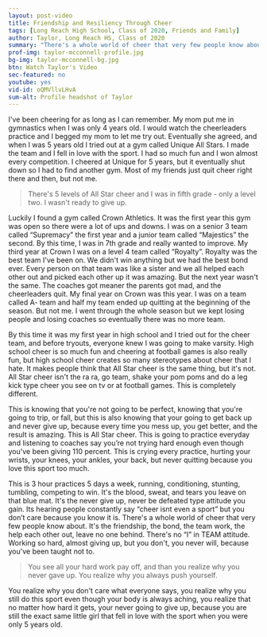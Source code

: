 ```yaml
---
layout: post-video
title: Friendship and Resiliency Through Cheer
tags: [Long Reach High School, Class of 2020, Friends and Family] 
author: Taylor, Long Reach HS, Class of 2020
summary: "There's a whole world of cheer that very few people know about: All Star Cheer. This level of competition is tough, but it teaches you a lot about hard work and the importance of teamwork."
prof-img: taylor-mcconnell-profile.jpg
bg-img: taylor-mcconnell-bg.jpg
btn: Watch Taylor's Video
sec-featured: no
youtube: yes
vid-id: oQMVllvLHvA
sum-alt: Profile headshot of Taylor
---
```


I've been cheering for as long as I can remember. My mom put me in gymnastics when I was only 4 years old. I would watch the cheerleaders practice and I begged my mom to let me try out. Eventually she agreed, and when I was 5 years old I tried out at a gym called Unique All Stars. I made the team and I fell in love with the sport. I had so much fun and I won almost every competition. I cheered at Unique for 5 years, but it eventually shut down so I had to find another gym. Most of my friends just quit cheer right there and then, but not me. 

>There's 5 levels of All Star cheer and I was in fifth grade - only a level two. I wasn't ready to give up.

Luckily I found a gym called Crown Athletics. It was the first year this gym was open so there were a lot of ups and downs. I was on a senior 3 team called “Supremacy” the first year and a junior team called “Majestics” the second. By this time, I was in 7th grade and really wanted to improve. My third year at Crown I was on a level 4 team called “Royalty”. Royalty was the best team I've been on. We didn't win anything but we had the best bond ever. Every person on that team was like a sister and we all helped each other out and picked each other up it was amazing. But the next year wasn't the same. The coaches got meaner the parents got mad, and the cheerleaders quit. My final year on Crown was this year. I was on a team called A- team and half my team ended up quitting at the beginning of the season. But not me. I went through the whole season but we kept losing people and losing coaches so eventually there was no more team. 

By this time it was my first year in high school and I tried out for the cheer team, and before tryouts, everyone knew I was going to make varsity. High school cheer is so much fun and cheering at football games is also really fun, but high school cheer creates so many stereotypes about cheer that I hate. It makes people think that All Star cheer is the same thing, but it's not. All Star cheer isn't the ra ra, go team, shake your pom poms and do a leg kick type cheer you see on tv or at football games. This is completely different.

This is knowing that you're not going to be perfect, knowing that you're going to trip, or fall, but this is also knowing that your going to get back up and never give up, because every time you mess up, you get better, and the result is amazing. This is All Star cheer. This is going to practice everyday and listening to coaches say you’re not trying hard enough even though you've been giving 110 percent. This is crying every practice, hurting your wrists, your knees, your ankles, your back, but never quitting because you love this sport too much. 

This is 3 hour practices 5 days a week, running, conditioning, stunting, tumbling, competing to win. It's the blood, sweat, and tears you leave on that blue mat. It's the never give up, never be defeated type attitude you gain. Its hearing people constantly say “cheer isnt even a sport” but you don’t care because you know it is. There's a whole world of cheer that very few people know about. It's the friendship, the bond, the team work, the help each other out, leave no one behind. There's no “I” in TEAM attitude. Working so hard, almost giving up, but you don't, you never will, because you've been taught not to. 

>You see all your hard work pay off, and than you realize why you never gave up. You realize why you always push yourself. 

You realize why you don't care what everyone says, you realize why you still do this sport even though your body is always aching, you realize that no matter how hard it gets, your never going to give up, because you are still the exact same little girl that fell in love with the sport when you were only 5 years old.